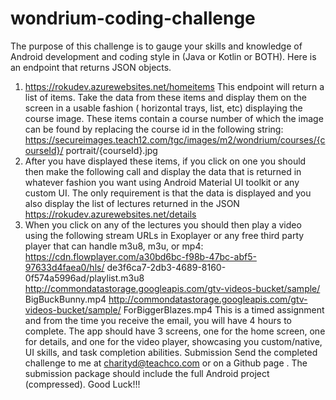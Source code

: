 # wondrium-coding-challenge

The purpose of this challenge is to gauge your skills and knowledge of Android
development and coding style in (Java or Kotlin or BOTH).
Here is an endpoint that returns JSON objects.
1. https://rokudev.azurewebsites.net/homeitems
This endpoint will return a list of items. Take the data from these items and
display them on the screen in a usable fashion ( horizontal trays, list, etc) displaying the
course image. These items contain a course number of which the image can be found
by replacing the course id in the following string:
https://secureimages.teach12.com/tgc/images/m2/wondrium/courses/{courseId}/
portrait/{courseId}.jpg
2. After you have displayed these items, if you click on one you should then make the
following call and display the data that is returned in whatever fashion you want using
Android Material UI toolkit or any custom UI. The only requirement is that the data is
displayed and you also display the list of lectures returned in the JSON
https://rokudev.azurewebsites.net/details
3. When you click on any of the lectures you should then play a video using the
following stream URLs in Exoplayer or any free third party player that can handle m3u8,
m3u, or mp4:
https://cdn.flowplayer.com/a30bd6bc-f98b-47bc-abf5-97633d4faea0/hls/
de3f6ca7-2db3-4689-8160-0f574a5996ad/playlist.m3u8
http://commondatastorage.googleapis.com/gtv-videos-bucket/sample/
BigBuckBunny.mp4
http://commondatastorage.googleapis.com/gtv-videos-bucket/sample/
ForBiggerBlazes.mp4
This is a timed assignment and from the time you receive the email, you will have 4
hours to complete.
The app should have 3 screens, one for the home screen, one for details, and one for
the video player, showcasing you custom/native, UI skills, and task completion abilities.
Submission
Send the completed challenge to me at charityd@teachco.com or on a Github page .
The submission package should include the full Android project (compressed).
Good Luck!!!
